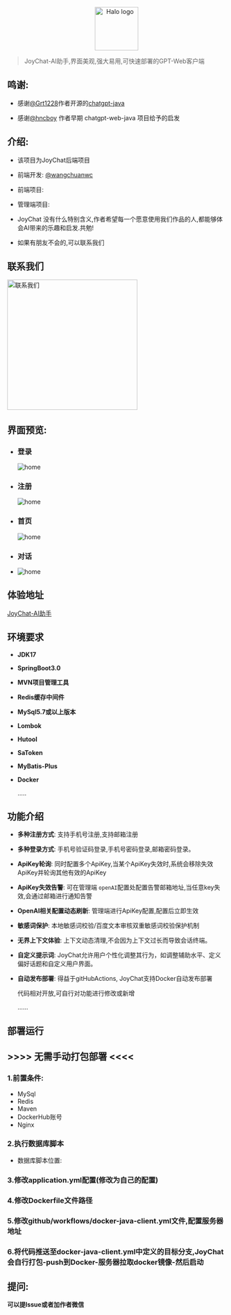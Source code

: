 <p align="center">
    <a href="https://joychat.cceven.cc" target="_blank" rel="noopener noreferrer">
        <img width="100" src="doc/pics/logo.png" alt="Halo logo">
    </a>
</p>

> JoyChat-AI助手,界面美观,强大易用,可快速部署的GPT-Web客户端

## 鸣谢:

- 感谢[@Grt1228](https://github.com/Grt1228)作者开源的[chatgpt-java](https://github.com/Grt1228/chatgpt-java)

- 感谢[@hncboy](https://github.com/hncboy) 作者早期 chatgpt-web-java 项目给予的启发



## 介绍:

- 该项目为JoyChat后端项目

- 前端开发: [@wangchuanwc](https://github.com/wangchuanwc)
- 前端项目:
- 管理端项目:
- JoyChat 没有什么特别含义,作者希望每一个愿意使用我们作品的人,都能够体会AI带来的乐趣和启发.共勉!
- 如果有朋友不会的,可以联系我们

## 联系我们
  <img  src="doc/pics/qrcode.png" alt="联系我们"  width="300" height="300">

## 界面预览:

- ### **登录**

  ![home](doc/pics/login.png)

- ### **注册**

  ![home](doc/pics/register.png)

- ### **首页**

  ![home](doc/pics/home.png)

- ### **对话**

- ![home](doc/pics/chat.png)

## 体验地址

[JoyChat-AI助手](https://joychat.cceven.cc)



## 环境要求

- **JDK17**

- **SpringBoot3.0**

- **MVN项目管理工具**

- **Redis缓存中间件**

- **MySql5.7或以上版本**

- **Lombok**

- **Hutool**

- **SaToken**

- **MyBatis-Plus**

- **Docker**

  .....

## 功能介绍

- **多种注册方式**: 支持手机号注册,支持邮箱注册

- **多种登录方式**: 手机号验证码登录,手机号密码登录,邮箱密码登录。

- **ApiKey轮询**: 同时配置多个ApiKey,当某个ApiKey失效时,系统会移除失效ApiKey并轮询其他有效的ApiKey

- **ApiKey失效告警**: 可在管理端 `openAI`配置处配置告警邮箱地址,当任意key失效,会通过邮箱进行通知告警

- **OpenAI相关配置动态刷新**: 管理端进行ApiKey配置,配置后立即生效

- **敏感词保护**: 本地敏感词校验/百度文本审核双重敏感词校验保护机制

- **无界上下文体验**: 上下文动态清理,不会因为上下文过长而导致会话终端。

- **自定义提示词**: JoyChat允许用户个性化调整其行为，如调整辅助水平、定义偏好话题和自定义用户界面。

- **自动发布部署**: 得益于gitHubActions, JoyChat支持Docker自动发布部署

  代码相对开放,可自行对功能进行修改或新增

  ......

## 部署运行



## >>>> **无需手动打包部署** <<<<

### 1.前置条件:

- MySql
- Redis
- Maven
- DockerHub账号
- Nginx

### 2.执行数据库脚本

- 数据库脚本位置:

### 3.修改application.yml配置(修改为自己的配置)

### 4.修改Dockerfile文件路径

### 5.修改github/workflows/docker-java-client.yml文件,配置服务器地址

### 6.将代码推送至docker-java-client.yml中定义的目标分支,JoyChat会自行打包-push到Docker-服务器拉取docker镜像-然后启动

## 提问:

**可以提Issue或者加作者微信**